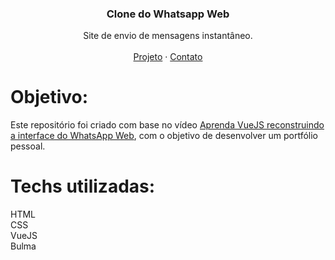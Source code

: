 <p align="center">

  <h3 align="center">Clone do Whatsapp Web</h3>

  <p align="center">
    Site de envio de mensagens instantâneo.
       <br />
    <br />
    <a href="https://whatsapp-vue.netlify.app/">Projeto</a>
    ·
    <a href="https://www.linkedin.com/in/nicoly-oliveira-da-cunha/">Contato</a>
  </p>
</p>

# Objetivo:
Este repositório foi criado com base no vídeo <a href="https://www.youtube.com/watch?v=v_3JdYPIX5I&t">Aprenda VueJS reconstruindo a interface do WhatsApp Web</a>, com o objetivo de desenvolver um portfólio pessoal.

# Techs utilizadas: 
HTML<br>
CSS<br>
VueJS<br>
Bulma
